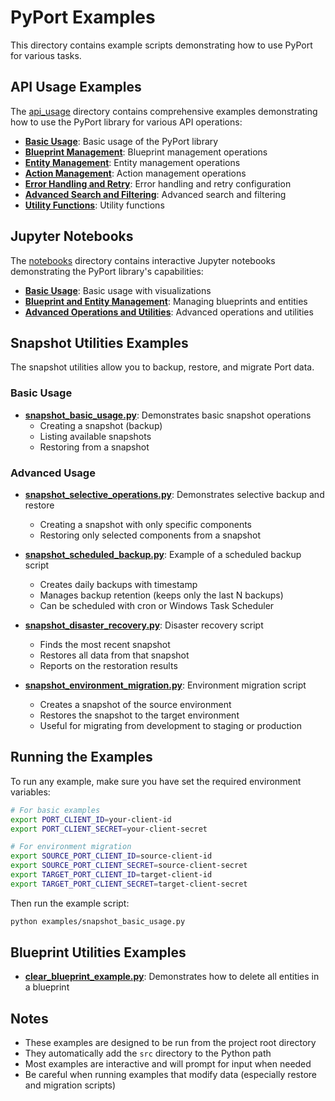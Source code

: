 # PyPort Examples

This directory contains example scripts demonstrating how to use PyPort for various tasks.

## API Usage Examples

The [api_usage](api_usage/) directory contains comprehensive examples demonstrating how to use the PyPort library for various API operations:

- **[Basic Usage](api_usage/01_basic_usage.py)**: Basic usage of the PyPort library
- **[Blueprint Management](api_usage/02_blueprint_management.py)**: Blueprint management operations
- **[Entity Management](api_usage/03_entity_management.py)**: Entity management operations
- **[Action Management](api_usage/04_action_management.py)**: Action management operations
- **[Error Handling and Retry](api_usage/05_error_handling_and_retry.py)**: Error handling and retry configuration
- **[Advanced Search and Filtering](api_usage/06_advanced_search_and_filtering.py)**: Advanced search and filtering
- **[Utility Functions](api_usage/07_utility_functions.py)**: Utility functions

## Jupyter Notebooks

The [notebooks](notebooks/) directory contains interactive Jupyter notebooks demonstrating the PyPort library's capabilities:

- **[Basic Usage](notebooks/01_Basic_Usage.ipynb)**: Basic usage with visualizations
- **[Blueprint and Entity Management](notebooks/02_Blueprint_and_Entity_Management.ipynb)**: Managing blueprints and entities
- **[Advanced Operations and Utilities](notebooks/03_Advanced_Operations_and_Utilities.ipynb)**: Advanced operations and utilities

## Snapshot Utilities Examples

The snapshot utilities allow you to backup, restore, and migrate Port data.

### Basic Usage

- **[snapshot_basic_usage.py](snapshot_basic_usage.py)**: Demonstrates basic snapshot operations
  - Creating a snapshot (backup)
  - Listing available snapshots
  - Restoring from a snapshot

### Advanced Usage

- **[snapshot_selective_operations.py](snapshot_selective_operations.py)**: Demonstrates selective backup and restore
  - Creating a snapshot with only specific components
  - Restoring only selected components from a snapshot

- **[snapshot_scheduled_backup.py](snapshot_scheduled_backup.py)**: Example of a scheduled backup script
  - Creates daily backups with timestamp
  - Manages backup retention (keeps only the last N backups)
  - Can be scheduled with cron or Windows Task Scheduler

- **[snapshot_disaster_recovery.py](snapshot_disaster_recovery.py)**: Disaster recovery script
  - Finds the most recent snapshot
  - Restores all data from that snapshot
  - Reports on the restoration results

- **[snapshot_environment_migration.py](snapshot_environment_migration.py)**: Environment migration script
  - Creates a snapshot of the source environment
  - Restores the snapshot to the target environment
  - Useful for migrating from development to staging or production

## Running the Examples

To run any example, make sure you have set the required environment variables:

```bash
# For basic examples
export PORT_CLIENT_ID=your-client-id
export PORT_CLIENT_SECRET=your-client-secret

# For environment migration
export SOURCE_PORT_CLIENT_ID=source-client-id
export SOURCE_PORT_CLIENT_SECRET=source-client-secret
export TARGET_PORT_CLIENT_ID=target-client-id
export TARGET_PORT_CLIENT_SECRET=target-client-secret
```

Then run the example script:

```bash
python examples/snapshot_basic_usage.py
```

## Blueprint Utilities Examples

- **[clear_blueprint_example.py](clear_blueprint_example.py)**: Demonstrates how to delete all entities in a blueprint

## Notes

- These examples are designed to be run from the project root directory
- They automatically add the `src` directory to the Python path
- Most examples are interactive and will prompt for input when needed
- Be careful when running examples that modify data (especially restore and migration scripts)

